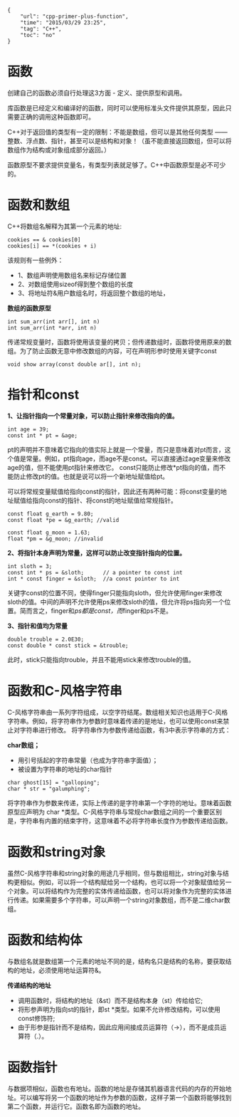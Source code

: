 ```
{
    "url": "cpp-primer-plus-function",
    "time": "2015/03/29 23:25",
    "tag": "C++",
    "toc": "no"
}
```

# 函数

创建自己的函数必须自行处理这3方面 - 定义、提供原型和调用。

库函数是已经定义和编译好的函数，同时可以使用标准头文件提供其原型，因此只需要正确的调用这种函数即可。

C++对于返回值的类型有一定的限制：不能是数组，但可以是其他任何类型 —— 整数、浮点数、指针，甚至可以是结构和对象！（虽不能直接返回数组，但可以将数组作为结构或对象组成部分返回。）

函数原型不要求提供变量名，有类型列表就足够了。C++中函数原型是必不可少的。

# 函数和数组

C++将数组名解释为其第一个元素的地址:
```
cookies == & cookies[0]
cookies[i] == *(cookies + i)
```

该规则有一些例外：

- 1、数组声明使用数组名来标记存储位置
- 2、对数组使用sizeof得到整个数组的长度
- 3、将地址符&用户数组名时，将返回整个数组的地址，

**数组的函数原型**
```
int sum_arr(int arr[], int n)
int sum_arr(int *arr, int n)
```

传递常规变量时，函数将使用该变量的拷贝；但传递数组时，函数将使用原来的数组。为了防止函数无意中修改数组的内容，可在声明形参时使用关键字const
```
void show array(const double ar[], int n);
```

# 指针和const

**1、让指针指向一个常量对象，可以防止指针来修改指向的值。**
```
int age = 39;
const int * pt = &age;
```

pt的声明并不意味着它指向的值实际上就是一个常量，而只是意味着对pt而言，这个值是常量。例如，pt指向age，而age不是const。可以直接通过age变量来修改age的值，但不能使用pt指针来修改它。
const只能防止修改*pt指向的值，而不能防止修改pt的值。也就是说可以将一个新地址赋值给pt。

可以将常规变量赋值给指向const的指针，因此还有两种可能：将const变量的地址赋值给指向const的指针、将const的地址赋值给常规指针。
```
const float g_earth = 9.80;
const float *pe = &g_earth; //valid
 
const float g_moon = 1.63;
float *pm = &g_moon; //invalid
```

**2、将指针本身声明为常量，这样可以防止改变指针指向的位置。**
```
int sloth = 3;
const int * ps = &sloth;      // a pointer to const int
int * const finger = &sloth;  //a const pointer to int
```

关键字const的位置不同，使得finger只能指向sloth，但允许使用finger来修改sloth的值。中间的声明不允许使用ps来修改sloth的值，但允许将ps指向另一个位置。简而言之，finger和*ps都是const，而*finger和ps不是。

**3、指针和值均为常量**
```
double trouble = 2.0E30;
const double * const stick = &trouble;
```

此时，stick只能指向trouble，并且不能用stick来修改trouble的值。

# 函数和C-风格字符串

C-风格字符串由一系列字符组成，以空字符结尾。数组相关知识也适用于C-风格字符串。例如，将字符串作为参数时意味着传递的是地址，也可以使用const来禁止对字符串进行修改。
将字符串作为参数传递给函数，有3中表示字符串的方式：

**char数组；**

- 用引号括起的字符串常量（也成为字符串字面值）；
- 被设置为字符串的地址的char指针

```
char ghost[15] = "galloping";
char * str = "galumphing";
```

将字符串作为参数来传递，实际上传递的是字符串第一个字符的地址。意味着函数原型应声明为 char *类型。C-风格字符串与常规char数组之间的一个重要区别是，字符串有内置的结束字符，这意味着不必将字符串长度作为参数传递给函数。

# 函数和string对象

虽然C-风格字符串和string对象的用途几乎相同，但与数组相比，string对象与结构更相似。例如，可以将一个结构赋给另一个结构，也可以将一个对象赋值给另一个对象。可以将结构作为完整的实体传递给函数，也可以将对象作为完整的实体进行传递。如果需要多个字符串，可以声明一个string对象数组，而不是二维char数组。

# 函数和结构体

与数组名就是数组第一个元素的地址不同的是，结构名只是结构的名称，要获取结构的地址，必须使用地址运算符&。

**传递结构的地址**

- 调用函数时，将结构的地址（&st）而不是结构本身（st）传给给它;
- 将形参声明为指向st的指针，即st *类型。如果不允许修改结构，可以使用const修饰符;
- 由于形参是指针而不是结构，因此应用间接成员运算符（->），而不是成员运算符（.）。

# 函数指针

与数据项相似，函数也有地址。函数的地址是存储其机器语言代码的内存的开始地址。可以编写将另一个函数的地址作为参数的函数，这样子第一个函数将能够找到第二个函数，并运行它。函数名即为函数的地址。
